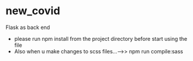 # new_covid
Flask as back end
<ul>
<li>
please run npm install from the project directory before start using the file
</li>
<li>
Also when u make changes to scss files...-->> npm run compile:sass
</li>
</ul>
